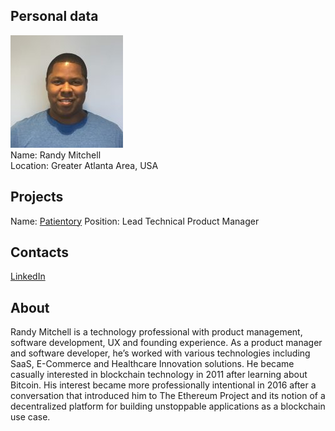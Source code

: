 ## Personal data
![Randy Mitchell photo](../people/photo/randy_mitchell.jpg)  
Name:  Randy Mitchell   
Location: Greater Atlanta Area, USA  
## Projects 
Name: [Patientory](../projects/patientory.md)
Position: Lead Technical Product Manager  
## Contacts
[LinkedIn](https://www.linkedin.com/in/randyjmitchell/)  

## About
Randy Mitchell is a technology professional with product management, software development, UX and founding experience. As a product manager and software developer, he’s worked with various technologies including SaaS, E-Commerce and Healthcare Innovation solutions. He became casually interested in blockchain technology in 2011 after learning about Bitcoin. His interest became more professionally intentional in 2016 after a conversation that introduced him to The Ethereum Project and its notion of a decentralized platform for building unstoppable applications as a blockchain use case.
